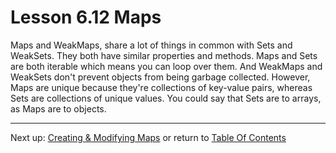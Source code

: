 # Lesson 6.12 Maps

Maps and WeakMaps, share a lot of things in common with Sets and WeakSets. They both have similar properties and methods. Maps and Sets are both iterable which means you can loop over them. And WeakMaps and WeakSets don't prevent objects from being garbage collected. However, Maps are unique because they're collections of key-value pairs, whereas Sets are collections of unique values. You could say that Sets are to arrays, as Maps are to objects. 

- - -
Next up: [Creating & Modifying Maps](ND024_Part3_Lesson06_13.md) or return to [Table Of Contents](./ND024_TableOfContents.md)
